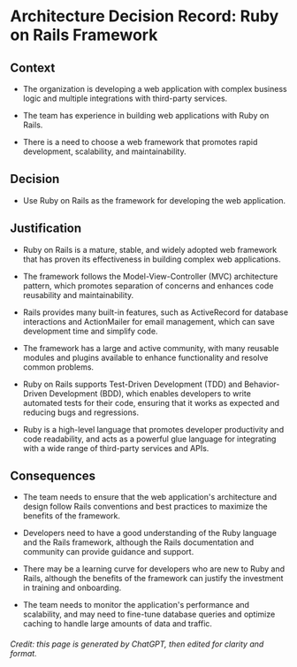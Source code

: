 # Architecture Decision Record: Ruby on Rails Framework

## Context

- The organization is developing a web application with complex business logic and multiple integrations with third-party services.

- The team has experience in building web applications with Ruby on Rails.

- There is a need to choose a web framework that promotes rapid development, scalability, and maintainability.

## Decision

- Use Ruby on Rails as the framework for developing the web application.

## Justification

- Ruby on Rails is a mature, stable, and widely adopted web framework that has proven its effectiveness in building complex web applications.

- The framework follows the Model-View-Controller (MVC) architecture pattern, which promotes separation of concerns and enhances code reusability and maintainability.

- Rails provides many built-in features, such as ActiveRecord for database interactions and ActionMailer for email management, which can save development time and simplify code.

- The framework has a large and active community, with many reusable modules and plugins available to enhance functionality and resolve common problems.

- Ruby on Rails supports Test-Driven Development (TDD) and Behavior-Driven Development (BDD), which enables developers to write automated tests for their code, ensuring that it works as expected and reducing bugs and regressions.

- Ruby is a high-level language that promotes developer productivity and code readability, and acts as a powerful glue language for integrating with a wide range of third-party services and APIs.

## Consequences

- The team needs to ensure that the web application's architecture and design follow Rails conventions and best practices to maximize the benefits of the framework.

- Developers need to have a good understanding of the Ruby language and the Rails framework, although the Rails documentation and community can provide guidance and support.

- There may be a learning curve for developers who are new to Ruby and Rails, although the benefits of the framework can justify the investment in training and onboarding.

- The team needs to monitor the application's performance and scalability, and may need to fine-tune database queries and optimize caching to handle large amounts of data and traffic.

<h6>Credit: this page is generated by ChatGPT, then edited for clarity and format.</h6>